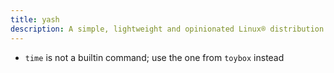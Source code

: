 ```yaml
---
title: yash
description: A simple, lightweight and opinionated Linux® distribution based on musl libc and toybox
---
```


- `time` is not a builtin command; use the one from `toybox` instead
